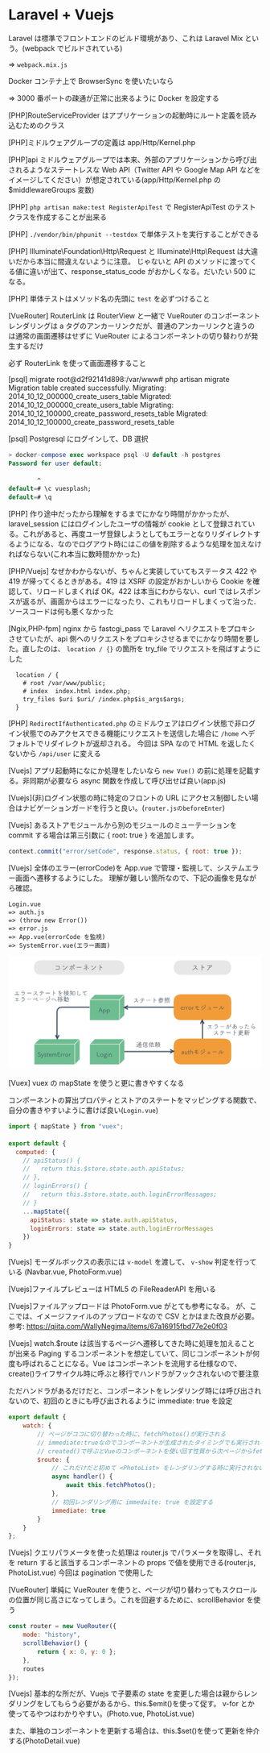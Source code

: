 # Laravel + Vuejs

Laravel は標準でフロントエンドのビルド環境があり、これは Laravel Mix という。(webpack でビルドされている)

=> `webpack.mix.js`

Docker コンテナ上で BrowserSync を使いたいなら

=> 3000 番ポートの疎通が正常に出来るように Docker を設定する

[PHP]RouteServiceProvider はアプリケーションの起動時にルート定義を読み込むためのクラス

[PHP]ミドルウェアグループの定義は app/Http/Kernel.php

[PHP]api ミドルウェアグループでは本来、外部のアプリケーションから呼び出されるようなステートレスな Web API（Twitter API や Google Map API などをイメージしてください）が想定されている(app/Http/Kernel.php の\$middlewareGroups 変数)

[PHP] `php artisan make:test RegisterApiTest` で RegisterApiTest のテストクラスを作成することが出来る

[PHP] `./vendor/bin/phpunit --testdox` で単体テストを実行することができる

[PHP] Illuminate\Foundation\Http\Request と Illuminate\Http\Request は大違いだから本当に間違えないように注意。
じゃないと API のメソッドに渡ってくる値に違いが出て、response_status_code がおかしくなる。だいたい 500 になる。

[PHP] 単体テストはメソッド名の先頭に `test` を必ずつけること

[VueRouter] RouterLink は RouterView と一緒で VueRouter のコンポーネント
レンダリングは a タグのアンカーリンクだが、普通のアンカーリンクと違うのは通常の画面遷移はせずに VueRouter によるコンポーネントの切り替わりが発生するだけ

必ず RouterLink を使って画面遷移すること

[psql] migrate
root@d2f92141d898:/var/www# php artisan migrate
Migration table created successfully.
Migrating: 2014_10_12_000000_create_users_table
Migrated: 2014_10_12_000000_create_users_table
Migrating: 2014_10_12_100000_create_password_resets_table
Migrated: 2014_10_12_100000_create_password_resets_table

[psql] Postgresql にログインして、DB 選択

```sql
> docker-compose exec workspace psql -U default -h postgres
Password for user default:

        ^
default=# \c vuesplash;
default=# \q
```

[PHP] 作り途中だったから理解をするまでにかなり時間がかかったが、laravel_session にはログインしたユーザの情報が cookie として登録されている。これがあると、再度ユーザ登録しようとしてもエラーとなりリダイレクトするようになる、なのでログアウト時にはこの値を削除するような処理を加えなければならない(これ本当に数時間かかった)

[PHP/Vuejs] なぜかわからないが、ちゃんと実装していてもステータス 422 や 419 が帰ってくるときがある。419 は XSRF の設定がおかしいから Cookie を確認して、リロードしまくれば OK。422 は本当にわからない、curl ではレスポンスが返るが、画面からはエラーになったり、これもリロードしまくって治った.ソースコードは何も悪くなかった

[Ngix,PHP-fpm] nginx から fastcgi_pass で Laravel へリクエストをプロキシさせていたが、api 側へのリクエストをプロキシさせるまでにかなり時間を要した。直したのは、 `location / {}` の箇所を try_file でリクエストを飛ばすようにした

```nginx
  location / {
    # root /var/www/public;
    # index  index.html index.php;
    try_files $uri $uri/ /index.php$is_args$args;
  }
```

[PHP] `RedirectIfAuthenticated.php` のミドルウェアはログイン状態で非ログイン状態でのみアクセスできる機能にリクエストを送信した場合に `/home` へデフォルトでリダイレクトが返却される。
今回は SPA なので HTML を返したくないから `/api/user` に変える

[Vuejs] アプリ起動時になにか処理をしたいなら `new Vue()` の前に処理を記載する。非同期が必要なら async 関数を作成して呼び出せば良い(app.js)

[Vuejs]\(非)ログイン状態の時に特定のフロントの URL にアクセス制御したい場合はナビゲーションガードを行うと良い。(`router.jsのbeforeEnter`)

[Vuejs] あるストアモジュールから別のモジュールのミューテーションを commit する場合は第三引数に { root: true } を追加します。

```js
context.commit("error/setCode", response.status, { root: true });
```

[Vuejs] 全体のエラー(errorCode)を App.vue で管理・監視して、システムエラー画面へ遷移するようにした。
理解が難しい箇所なので、下記の画像を見ながら確認。

```
Login.vue
=> auth.js
=> (throw new Error())
=> error.js
=> App.vue(errorCode を監視)
=> SystemError.vue(エラー画面)
```

![img1](./doc/fig-system-error.jpg)

[Vuex] vuex の mapState を使うと更に書きやすくなる

コンポーネントの算出プロパティとストアのステートをマッピングする関数で、
自分の書きやすいように書けば良い(`Login.vue`)

```js
import { mapState } from "vuex";

export default {
  computed: {
    // apiStatus() {
    //   return this.$store.state.auth.apiStatus;
    // },
    // loginErrors() {
    //   return this.$store.state.auth.loginErrorMessages;
    // }
    ...mapState({
      apiStatus: state => state.auth.apiStatus,
      loginErrors: state => state.auth.loginErrorMessages
    })
}
```

[Vuejs] モーダルボックスの表示には `v-model` を渡して、 `v-show` 判定を行っている (Navbar.vue, PhotoForm.vue)

[Vuejs]ファイルプレビューは HTML5 の FileReaderAPI を用いる

[Vuejs]ファイルアップロードは PhotoForm.vue がとても参考になる。
が、ここでは、イメージファイルのアップロードなので CSV とかはまた改良が必要。
参考: https://qiita.com/WallyNegima/items/67a16915fbd77e2e0f03

[Vuejs] watch.\$route は該当するページへ遷移してきた時に処理を加えることが出来る
Paging するコンポーネントを想定していて、同じコンポーネントが何度も呼ばれることになる。Vue はコンポーネントを流用する仕様なので、create()ライフサイクル時に呼ぶと移行でハンドラがフックされないので要注意

ただハンドラがあるだけだと、コンポーネントをレンダリング時には呼び出されないので、初回のときにも呼び出されるように immediate: true を設定

```js
export default {
    watch: {
        // ページがココに切り替わった時に、fetchPhotos()が実行される
        // immediate:trueなのでコンポーネントが生成されたタイミングでも実行される
        // created()で呼ぶとVueのコンポーネントを使い回す性質から次ページからfetchPhotos()が呼ばれない
        $route: {
            // これだけだと初めて <PhotoList> をレンダリングする時に実行されない
            async handler() {
                await this.fetchPhotos();
            },
            // 初回レンダリング用に immedaite: true を設定する
            immediate: true
        }
    }
};
```

[Vuejs] クエリパラメータを使った処理は router.js でパラメータを取得し、それを return すると該当するコンポーネントの props で値を使用できる(router.js, PhotoList.vue) 今回は pagination で使用した

[VueRouter] 単純に VueRouter を使うと、ページが切り替わってもスクロールの位置が同じ高さになってしまう。これを回避するために、scrollBehavior を使う

```js
const router = new VueRouter({
    mode: "history",
    scrollBehavior() {
        return { x: 0, y: 0 };
    },
    routes
});
```

[Vuejs] 基本的な所だが、Vuejs で子要素の state を変更した場合は親からレンダリングをしてもらう必要があるから、this.\$emit()を使って促す。
v-for とか使ってるやつはわかりやすい。(Photo.vue, PhotoList.vue)

また、単独のコンポーネントを更新する場合は、this.\$set()を使って更新を仲介する(PhotoDetail.vue)
